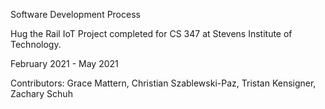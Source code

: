 Software Development Process

Hug the Rail IoT Project completed for CS 347 at Stevens Institute of Technology.

February 2021 - May 2021

Contributors: 
Grace Mattern,
Christian Szablewski-Paz,
Tristan Kensigner,
Zachary Schuh
